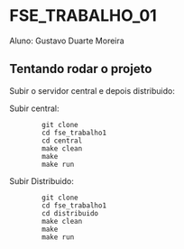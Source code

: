 # FSE_TRABALHO_01

Aluno: Gustavo Duarte Moreira

## Tentando rodar o projeto 

Subir o servidor central e depois distribuido:

Subir central:
```
        git clone 
        cd fse_trabalho1
        cd central
        make clean
        make
        make run
```
Subir Distribuido:

```
        git clone 
        cd fse_trabalho1
        cd distribuido
        make clean
        make
        make run
```
